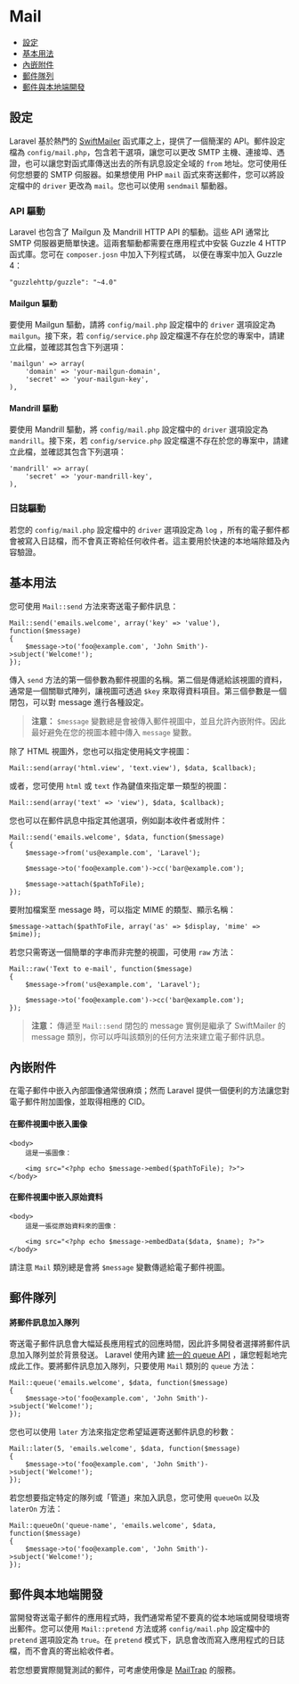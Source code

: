 # Mail

- [設定](#configuration)
- [基本用法](#basic-usage)
- [內嵌附件](#embedding-inline-attachments)
- [郵件隊列](#queueing-mail)
- [郵件與本地端開發](#mail-and-local-development)

<a name="configuration"></a>
## 設定

Laravel 基於熱門的 [SwiftMailer](http://swiftmailer.org) 函式庫之上，提供了一個簡潔的 API。郵件設定檔為 `config/mail.php`，包含若干選項，讓您可以更改 SMTP  主機、連接埠、遤證，也可以讓您對函式庫傳送出去的所有訊息設定全域的 `from` 地址。您可使用任何您想要的 SMTP 伺服器。如果想使用 PHP `mail` 函式來寄送郵件，您可以將設定檔中的 `driver` 更改為 `mail`。您也可以使用 `sendmail`  驅動器。

### API 驅動

Laravel 也包含了 Mailgun 及 Mandrill HTTP API 的驅動。這些 API 通常比 SMTP  伺服器更簡單快速。這兩套驅動都需要在應用程式中安裝 Guzzle 4 HTTP 函式庫。您可在 `composer.josn` 中加入下列程式碼， 以便在專案中加入 Guzzle 4：

	"guzzlehttp/guzzle": "~4.0"

#### Mailgun 驅動

要使用 Mailgun 驅動，請將 `config/mail.php` 設定檔中的 `driver` 選項設定為 `mailgun`。接下來，若 `config/service.php` 設定檔還不存在於您的專案中，請建立此檔，並確認其包含下列選項：

	'mailgun' => array(
		'domain' => 'your-mailgun-domain',
		'secret' => 'your-mailgun-key',
	),

#### Mandrill 驅動

要使用 Mandrill 驅動，將 `config/mail.php` 設定檔中的 `driver` 選項設定為 `mandrill`。接下來，若 `config/service.php` 設定檔還不存在於您的專案中，請建立此檔，並確認其包含下列選項：

	'mandrill' => array(
		'secret' => 'your-mandrill-key',
	),

### 日誌驅動

若您的 `config/mail.php` 設定檔中的 `driver` 選項設定為 `log` ，所有的電子郵件都會被寫入日誌檔，而不會真正寄給任何收件者。這主要用於快速的本地端除錯及內容驗證。

<a name="basic-usage"></a>
## 基本用法

您可使用 `Mail::send` 方法來寄送電子郵件訊息：

	Mail::send('emails.welcome', array('key' => 'value'), function($message)
	{
		$message->to('foo@example.com', 'John Smith')->subject('Welcome!');
	});

傳入 `send` 方法的第一個參數為郵件視圖的名稱。第二個是傳遞給該視圖的資料，通常是一個關聯式陣列，讓視圖可透過 `$key` 來取得資料項目。第三個參數是一個閉包，可以對 message 進行各種設定。

> **注意：** `$message` 變數總是會被傳入郵件視圖中，並且允許內嵌附件。因此最好避免在您的視圖本體中傳入 `message` 變數。 

除了 HTML 視圖外，您也可以指定使用純文字視圖：

	Mail::send(array('html.view', 'text.view'), $data, $callback);

或者，您可使用 `html` 或 `text` 作為鍵值來指定單一類型的視圖：

	Mail::send(array('text' => 'view'), $data, $callback);

您也可以在郵件訊息中指定其他選項，例如副本收件者或附件：

	Mail::send('emails.welcome', $data, function($message)
	{
		$message->from('us@example.com', 'Laravel');

		$message->to('foo@example.com')->cc('bar@example.com');

		$message->attach($pathToFile);
	});

要附加檔案至 message 時，可以指定 MIME 的類型、顯示名稱：

	$message->attach($pathToFile, array('as' => $display, 'mime' => $mime));

若您只需寄送一個簡單的字串而非完整的視圖，可使用 `raw` 方法：

	Mail::raw('Text to e-mail', function($message)
	{
		$message->from('us@example.com', 'Laravel');

		$message->to('foo@example.com')->cc('bar@example.com');
	});

> **注意：** 傳遞至 `Mail::send` 閉包的 message 實例是繼承了 SwiftMailer 的 message  類別，你可以呼叫該類別的任何方法來建立電子郵件訊息。

<a name="embedding-inline-attachments"></a>
## 內嵌附件

在電子郵件中嵌入內部圖像通常很麻煩；然而 Laravel 提供一個便利的方法讓您對電子郵件附加圖像，並取得相應的 CID。

#### 在郵件視圖中嵌入圖像

	<body>
		這是一張圖像：

		<img src="<?php echo $message->embed($pathToFile); ?>">
	</body>

#### 在郵件視圖中嵌入原始資料

	<body>
		這是一張從原始資料來的圖像：

		<img src="<?php echo $message->embedData($data, $name); ?>">
	</body>

請注意 `Mail` 類別總是會將 `$message` 變數傳遞給電子郵件視圖。

<a name="queueing-mail"></a>
## 郵件隊列

#### 將郵件訊息加入隊列

寄送電子郵件訊息會大幅延長應用程式的回應時間，因此許多開發者選擇將郵件訊息加入隊列並於背景發送。 Laravel  使用內建 [統一的 queue API](/docs/5.0/queues) ，讓您輕鬆地完成此工作。要將郵件訊息加入隊列，只要使用 `Mail` 類別的 `queue` 方法：

	Mail::queue('emails.welcome', $data, function($message)
	{
		$message->to('foo@example.com', 'John Smith')->subject('Welcome!');
	});

您也可以使用 `later` 方法來指定您希望延遲寄送郵件訊息的秒數：

	Mail::later(5, 'emails.welcome', $data, function($message)
	{
		$message->to('foo@example.com', 'John Smith')->subject('Welcome!');
	});

若您想要指定特定的隊列或「管道」來加入訊息，您可使用 `queueOn` 以及 `laterOn` 方法：

	Mail::queueOn('queue-name', 'emails.welcome', $data, function($message)
	{
		$message->to('foo@example.com', 'John Smith')->subject('Welcome!');
	});

<a name="mail-and-local-development"></a>
## 郵件與本地端開發

當開發寄送電子郵件的應用程式時，我們通常希望不要真的從本地端或開發環境寄出郵件。您可以使用 `Mail::pretend` 方法或將 `config/mail.php` 設定檔中的 `pretend` 選項設定為 `true`。在 `pretend`  模式下，訊息會改而寫入應用程式的日誌檔，而不會真的寄出給收件者。

若您想要實際閱覽測試的郵件，可考慮使用像是 [MailTrap](https://mailtrap.io) 的服務。
